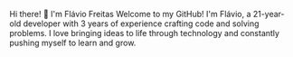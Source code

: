 Hi there! 👋 I'm Flávio Freitas
Welcome to my GitHub! I'm Flávio, a 21-year-old developer with 3 years of experience crafting code and solving problems. I love bringing ideas to life through technology and constantly pushing myself to learn and grow.


